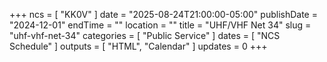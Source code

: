 +++
ncs = [ "KK0V" ]
date = "2025-08-24T21:00:00-05:00"
publishDate = "2024-12-01"
endTime = ""
location = ""
title = "UHF/VHF Net 34"
slug = "uhf-vhf-net-34"
categories = [ "Public Service" ]
dates = [ "NCS Schedule" ]
outputs = [ "HTML", "Calendar" ]
updates = 0
+++
